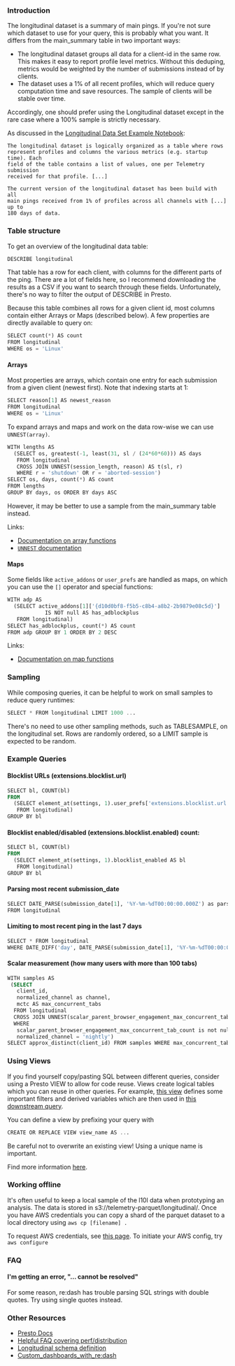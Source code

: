 ### Introduction

The longitudinal dataset is a summary of main pings. If you're not sure which
dataset to use for your query, this is probably what you want. It differs from
the main_summary table in two important ways:

* The longitudinal dataset groups all data for a client-id in the same row.
  This makes it easy to report profile level metrics. Without this deduping,
  metrics would be weighted by the number of submissions instead of by clients.
* The dataset uses a 1% of all recent profiles, which will reduce query
  computation time and save resources. The sample of clients will be stable over
  time.

Accordingly, one should prefer using the Longitudinal dataset except in the
rare case where a 100% sample is strictly necessary.

As discussed in the [Longitudinal Data Set Example Notebook](https://gist.github.com/vitillo/627eab7e2b3f814725d2):

    The longitudinal dataset is logically organized as a table where rows
    represent profiles and columns the various metrics (e.g. startup time). Each
    field of the table contains a list of values, one per Telemetry submission
    received for that profile. [...]

    The current version of the longitudinal dataset has been build with all
    main pings received from 1% of profiles across all channels with [...] up to
    180 days of data.

### Table structure

To get an overview of the longitudinal data table:

```sql
DESCRIBE longitudinal
```

That table has a row for each client, with columns for the different
parts of the ping. There are a lot of fields here, so I recommend
downloading the results as a CSV if you want to search through these
fields. Unfortunately, there's no way to filter the output of DESCRIBE
in Presto.

Because this table combines all rows for a given client id, most columns
contain either Arrays or Maps (described below). A few properties are
directly available to query on:

```sql
SELECT count(*) AS count
FROM longitudinal
WHERE os = 'Linux'
```

#### Arrays

Most properties are arrays, which contain one entry for each submission
from a given client (newest first). Note that indexing starts at 1:

```sql
SELECT reason[1] AS newest_reason
FROM longitudinal
WHERE os = 'Linux'
```

To expand arrays and maps and work on the data row-wise we can use
`UNNEST(array)`.

```sql
WITH lengths AS
  (SELECT os, greatest(-1, least(31, sl / (24*60*60))) AS days
   FROM longitudinal
   CROSS JOIN UNNEST(session_length, reason) AS t(sl, r)
   WHERE r = 'shutdown' OR r = 'aborted-session')
SELECT os, days, count(*) AS count
FROM lengths
GROUP BY days, os ORDER BY days ASC
```

However, it may be better to use a sample from the main_summary table
instead.

Links:

-   [Documentation on array
    functions](https://prestodb.io/docs/current/functions/array.html)
-   [`UNNEST`
    documentation](https://prestodb.io/docs/current/sql/select.html#unnest)

#### Maps

Some fields like `active_addons` or `user_prefs` are handled as maps, on
which you can use the `[]` operator and special functions:

```sql
WITH adp AS
  (SELECT active_addons[1]['{d10d0bf8-f5b5-c8b4-a8b2-2b9879e08c5d}']
            IS NOT null AS has_adblockplus
   FROM longitudinal)
SELECT has_adblockplus, count(*) AS count
FROM adp GROUP BY 1 ORDER BY 2 DESC
```

Links:

-   [Documentation on map
    functions](https://prestodb.io/docs/current/functions/map.html)

### Sampling

While composing queries, it can be helpful to work on small samples to
reduce query runtimes:

```sql
SELECT * FROM longitudinal LIMIT 1000 ...
```

There's no need to use other sampling methods, such as TABLESAMPLE, on
the longitudinal set. Rows are randomly ordered, so a LIMIT sample is
expected to be random.

### Example Queries

#### Blocklist URLs (extensions.blocklist.url)

```sql
SELECT bl, COUNT(bl)
FROM
  (SELECT element_at(settings, 1).user_prefs['extensions.blocklist.url'] AS bl
   FROM longitudinal)
GROUP BY bl
```

#### Blocklist enabled/disabled (extensions.blocklist.enabled) count:
```sql
SELECT bl, COUNT(bl)
FROM
  (SELECT element_at(settings, 1).blocklist_enabled AS bl
   FROM longitudinal)
GROUP BY bl
```

#### Parsing most recent submission_date

```sql
SELECT DATE_PARSE(submission_date[1], '%Y-%m-%dT00:00:00.000Z') as parsed_submission_date
FROM longitudinal
```

#### Limiting to most recent ping in the last 7 days

```sql
SELECT * FROM longitudinal
WHERE DATE_DIFF('day', DATE_PARSE(submission_date[1], '%Y-%m-%dT00:00:00.000Z'), current_date) < 7
```

#### Scalar measurement (how many users with more than 100 tabs)

```sql
WITH samples AS
 (SELECT
   client_id,
   normalized_channel as channel,
   mctc AS max_concurrent_tabs
  FROM longitudinal
  CROSS JOIN UNNEST(scalar_parent_browser_engagement_max_concurrent_tab_count) as t (mctc)
  WHERE
   scalar_parent_browser_engagement_max_concurrent_tab_count is not null and
   normalized_channel = 'nightly')
SELECT approx_distinct(client_id) FROM samples WHERE max_concurrent_tabs > 100
```

### Using Views

If you find yourself copy/pasting SQL between different queries,
consider using a Presto VIEW to allow for code reuse. Views create
logical tables which you can reuse in other queries. For example, [this
view](https://sql.telemetry.mozilla.org/queries/776/source) defines some
important filters and derived variables which are then used in [this
downstream
query](https://sql.telemetry.mozilla.org/queries/777/source#1311).

You can define a view by prefixing your query with

```sql
CREATE OR REPLACE VIEW view_name AS ...
```

Be careful not to overwrite an existing view! Using a unique name is
important.

Find more information
[here](https://prestodb.io/docs/current/sql/create-view.html).

### Working offline

It's often useful to keep a local sample of the l10l data when
prototyping an analysis. The data is stored in
s3://telemetry-parquet/longitudinal/. Once you have AWS credentials you
can copy a shard of the parquet dataset to a local directory using `aws
cp [filename] .`

To request AWS credentials, see [this
page](https://mana.mozilla.org/wiki/display/SVCOPS/Requesting+A+Dev+IAM+account+from+Cloud+Operations).
To initiate your AWS config, try `aws configure`

### FAQ

#### I'm getting an error, "... cannot be resolved"

For some reason, re:dash has trouble parsing SQL strings with double
quotes. Try using single quotes instead.

### Other Resources

- [Presto Docs](https://prestodb.io/docs/current/sql.html)
- [Helpful FAQ covering
  perf/distribution](https://docs.treasuredata.com/articles/presto-query-faq)
- [Longitudinal schema
  definition](https://github.com/mozilla/telemetry-batch-view/blob/master/src/main/scala/com/mozilla/telemetry/views/Longitudinal.scala#L194)
- [Custom_dashboards_with_re:dash](https://wiki.mozilla.org/Custom_dashboards_with_re:dash)
